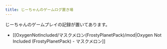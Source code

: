 ```yaml
---
title: じーちゃんのゲームログ置き場
---
```

じーちゃんのゲームプレイの記録が置いてあります。

- [[OxygenNotIncluded/マスクメロン(FrostyPlanetPack)/mod|Oxygen Not Included (FrostyPlanetPack) - マスクメロン]]